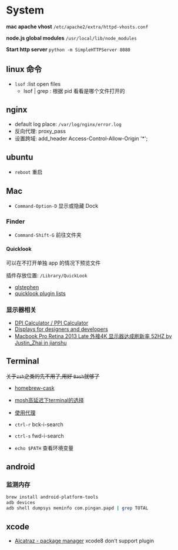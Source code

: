 # System

**mac apache vhost** `/etc/apache2/extra/httpd-vhosts.conf`

**node.js global modules** `/usr/local/lib/node_modules`

**Start http server** `python -m SimpleHTTPServer 8080`

## linux 命令

* `lsof` :list open files
  * lsof | grep <pid>: 根据 pid 看看是哪个文件打开的

## nginx

* default log place: `/var/log/nginx/error.log`
* 反向代理: proxy_pass
* 设置跨域: add_header Access-Control-Allow-Origin '*';

## ubuntu

* `reboot` 重启

## Mac

* `Command-Option-D` 显示或隐藏 Dock

### Finder

* `Command-Shift-G` 前往文件夹

#### Quicklook

可以在不打开单独 app 的情况下预览文件

插件存放位置: `/Library/QuickLook`

* [qlstephen](https://github.com/whomwah/qlstephen)
* [quicklook plugin lists](https://github.com/sindresorhus/quick-look-plugins)

### 显示器相关

* [DPI Calculator / PPI Calculator](https://www.sven.de/dpi/)
* [Displays for designers and developers](https://bjango.com/articles/macexternaldisplays/)
* [Macbook Pro Retina 2013 Late 外接4K 显示器达成刷新率 52HZ by Justin_Zhai in jianshu](https://www.jianshu.com/p/78745098686b)

## Terminal

~~关于`zsh`之类的先不用了,用好 `Bash`就够了~~

* [homebrew-cask](https://github.com/caskroom/homebrew-cask)
* [mosh高延迟下terminal的选择](https://mosh.mit.edu/)
* [使用代理](http://blog.fazero.cc/2015/09/15/%E8%AE%A9%E7%BB%88%E7%AB%AF%E8%B5%B0%E4%BB%A3%E7%90%86%E7%9A%84%E5%87%A0%E7%A7%8D%E6%96%B9%E6%B3%95/)

* `ctrl-r` bck-i-search
* `ctrl-s` fwd-i-search
* `echo $PATH` 查看环境变量

## android

### 监测内存

```bash
brew install android-platform-tools
adb devices
adb shell dumpsys meminfo com.pingan.papd | grep TOTAL
```

## xcode

* [Alcatraz - package manager](http://alcatraz.io/) xcode8 don't support plugin
